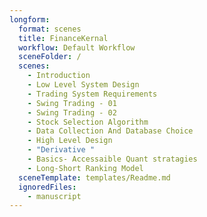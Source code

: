 ```yaml
---
longform:
  format: scenes
  title: FinanceKernal
  workflow: Default Workflow
  sceneFolder: /
  scenes:
    - Introduction
    - Low Level System Design
    - Trading System Requirements
    - Swing Trading - 01
    - Swing Trading - 02
    - Stock Selection Algorithm
    - Data Collection And Database Choice
    - High Level Design
    - "Derivative "
    - Basics- Accessaible Quant stratagies
    - Long-Short Ranking Model
  sceneTemplate: templates/Readme.md
  ignoredFiles:
    - manuscript
---
```

